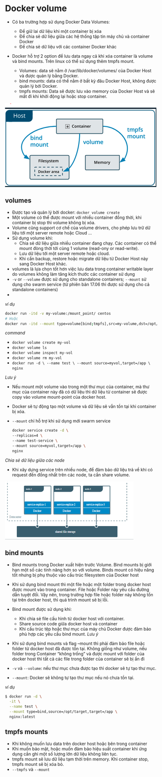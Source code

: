 # Docker volume
- Có ba trường hợp sử dụng Docker Data Volumes:
  - Để giữ lai dữ liệu khi một container bị xóa
  - Để chia sẻ dữ liệu giữa các hệ thống tập tin máy chủ và container Docker
  - Để chia sẻ dữ liệu với các container Docker khác

- Docker hỗ trợ 2 option để lưu data ngay cả khi xóa container là volume và bind mounts. Trên linux có thể sử dụng thêm tmpfs mount.
  - Volumes: data sẽ nằm ở /var/lib/docker/volumes/ của Docker Host và được quản lý bằng Docker.
  - bind mounts: data có thể nằm ở bất kỳ đâu Docker Host, không được quản lý bởi Docker.
  - tmpfs mounts: Data sẽ được lưu vào memory của Docker Host và sẽ mất đi khi khởi động lại hoặc stop container.

![alts](../image/docker-volume1.PNG)

## volumes
- Được tạo và quản lý bởi docker: `docker volume create`
- Một volume có thể được mount  với nhiều container đồng thời, khi container bị stop thì volume không bị xóa.
- Volume cũng support cơ chế của volume drivers, cho phép lưu trữ dữ liệu tới một server remote hoặc Cloud …
- Sử dụng volume khi:
  - Chia sẻ dữ liệu giữa nhiều container đang chạy. Các container có thể mount đòng thời tới cùng 1 volume (read-ony or read-write). 
  - Lưu dữ liệu tới một server remote hoặc cloud.
  - Khi cần backup, restore hoặc migrate dữ liệu từ Docker Host này sang Docker Host khác.
- volumes là lựa chọn tốt hơn việc lưu data trong container writable layer do volumes không làm tăng kích thước các container sử dụng
- `-v` or `--volume` được sử dụng cho standalone containers; `--mount` sử dụng cho swarm service (từ phiên bản 17.06 thì được sử dụng cho cả standalone containers)
- 

*ví dụ*

```sh
docker run -itd -v my-volume:/mount_point/ centos
# Hoặc 
docker run -itd --mount type=volume[bind;tmpfs],src=my-volume,dst=/opt/mount_point/,[readonly;volume-opt] centos
```

*command*

- `docker volume create my-vol`
- `docker volume ls`
- `docker volume inspect my-vol`
- `docker volume rm my-vol`
- `docker run -d \
  --name test \
  --mount source=myvol,target=/app \
  nginx`
  
*Lưu ý*
- Nếu mount một volume vào trong một thư mục của container, mà thư mục của container này đã có dữ liệu thì dữ liệu từ container sẽ được copy vào volume mount-point của docker host.
- Docker sẽ tự động tạo một volume và dữ liệu sẽ vẫn tồn tại khi container bị xóa.
- `--mount` chỉ hỗ trợ khi sử dụng mới swarm service
  
  ```sh
  docker service create -d \
  --replicas=4 \
  --name test-service \
  --mount source=myvol,target=/app \
  nginx
  ```

*Chia sẻ dữ liệu giữa các node*

- Khi xây dựng service trên nhiều node, để đảm bảo dữ liệu trả về khi có request đến đồng nhất trên các node, ta cần share volume.

![alts](../image/docker-volume2.PNG)



## bind mounts
- Bind mounts trong Docker xuất hiện trước Volume. Bind mounts bị giới hạn một số các tính năng hơn so với volume. Binds mount có hiệu năng tốt nhưng bị phụ thuộc vào cấu trúc filesystem của Docker host
- Khi sử dụng bind mount thì một file hoặc một folder trong docker host được mount vào trong container. File hoặc Folder này yêu cầu đường dẫn tuyệt đối. Vậy nên, trong trường hợp file hoặc folder này không tồn tại trên docker host, thì quá trình mount sẽ bị lỗi.
- Bind mount được sử dụng khi:
  - Khi chia sẻ file cấu hình từ docker host với container.
  - Share source code giữa docker host và container
  - Khi cấu trúc tệp hoặc thư mục của máy chủ Docker được đảm bảo phù hợp các yêu cầu bind mount.
*Lưu ý*

- Khi sử dụng bind mounts và flag –mount thì phải đảm bảo file hoặc folder từ docker host đã được tồn tại. Không giống như volume, nếu folder trong Container “không trống” và được mount với folder của docker host thì tất cả các file trong folder của container sẽ bị ẩn đi

- `-v` và `--volume`: nếu thư mục chưa được tạo thì docker sẽ tự tạo thư mục. 
- `--mount`: Docker sẽ không tự tạo thư mục nếu nó chưa tồn tại.

*ví dụ*

```sh
$ docker run -d \
  -it \
  --name test \
  --mount type=bind,source=/opt/target,target=/app \
  nginx:latest
```
## tmpfs mounts
- Khi không muốn lưu data trên docker host hoặc bên trong container
- Khi muốn bảo mật, hoặc muốn đảm bảo hiệu suất container khi ứng dụng cần ghi một số lượng lớn dữ liệu không liên tục.
- tmpfs mount sẽ lưu dữ liệu tạm thời trên memory. Khi container stop, tmpfs mount sẽ bị xóa bỏ.
- `--tmpfs` và `--mount`